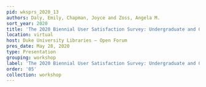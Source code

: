 ```yaml
---
pid: wksprs_2020_13
authors: Daly, Emily, Chapman, Joyce and Zoss, Angela M.
sort_year: 2020
title: 'The 2020 Biennial User Satisfaction Survey: Undergraduate and Graduate Students'
location: virtual
host: Duke University Libraries – Open Forum
pres_date: May 28, 2020
type: Presentation
grouping: workshop
label: 'The 2020 Biennial User Satisfaction Survey: Undergraduate and Graduate Students'
order: '05'
collection: workshop
---
```

